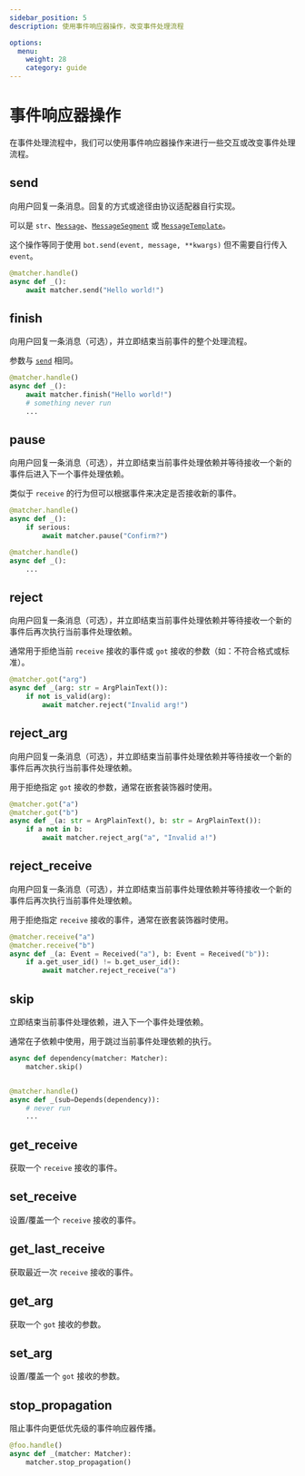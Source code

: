```yaml
---
sidebar_position: 5
description: 使用事件响应器操作，改变事件处理流程

options:
  menu:
    weight: 28
    category: guide
---
```


# 事件响应器操作

在事件处理流程中，我们可以使用事件响应器操作来进行一些交互或改变事件处理流程。

## send

向用户回复一条消息。回复的方式或途径由协议适配器自行实现。

可以是 `str`、[`Message`](../../api/adapters/index.md#Message)、[`MessageSegment`](../../api/adapters/index.md#MessageSegment) 或 [`MessageTemplate`](../../api/adapters/index.md#MessageTemplate)。

这个操作等同于使用 `bot.send(event, message, **kwargs)` 但不需要自行传入 `event`。

```python {3}
@matcher.handle()
async def _():
    await matcher.send("Hello world!")
```

## finish

向用户回复一条消息（可选），并立即结束当前事件的整个处理流程。

参数与 [`send`](#send) 相同。

```python {3}
@matcher.handle()
async def _():
    await matcher.finish("Hello world!")
    # something never run
    ...
```

## pause

向用户回复一条消息（可选），并立即结束当前事件处理依赖并等待接收一个新的事件后进入下一个事件处理依赖。

类似于 `receive` 的行为但可以根据事件来决定是否接收新的事件。

```python {4}
@matcher.handle()
async def _():
    if serious:
        await matcher.pause("Confirm?")

@matcher.handle()
async def _():
    ...
```

## reject

向用户回复一条消息（可选），并立即结束当前事件处理依赖并等待接收一个新的事件后再次执行当前事件处理依赖。

通常用于拒绝当前 `receive` 接收的事件或 `got` 接收的参数（如：不符合格式或标准）。

```python {4}
@matcher.got("arg")
async def _(arg: str = ArgPlainText()):
    if not is_valid(arg):
        await matcher.reject("Invalid arg!")
```

## reject_arg

向用户回复一条消息（可选），并立即结束当前事件处理依赖并等待接收一个新的事件后再次执行当前事件处理依赖。

用于拒绝指定 `got` 接收的参数，通常在嵌套装饰器时使用。

```python {4}
@matcher.got("a")
@matcher.got("b")
async def _(a: str = ArgPlainText(), b: str = ArgPlainText()):
    if a not in b:
        await matcher.reject_arg("a", "Invalid a!")
```

## reject_receive

向用户回复一条消息（可选），并立即结束当前事件处理依赖并等待接收一个新的事件后再次执行当前事件处理依赖。

用于拒绝指定 `receive` 接收的事件，通常在嵌套装饰器时使用。

```python {4}
@matcher.receive("a")
@matcher.receive("b")
async def _(a: Event = Received("a"), b: Event = Received("b")):
    if a.get_user_id() != b.get_user_id():
        await matcher.reject_receive("a")
```

## skip

立即结束当前事件处理依赖，进入下一个事件处理依赖。

通常在子依赖中使用，用于跳过当前事件处理依赖的执行。

```python {2}
async def dependency(matcher: Matcher):
    matcher.skip()


@matcher.handle()
async def _(sub=Depends(dependency)):
    # never run
    ...
```

## get_receive

获取一个 `receive` 接收的事件。

## set_receive

设置/覆盖一个 `receive` 接收的事件。

## get_last_receive

获取最近一次 `receive` 接收的事件。

## get_arg

获取一个 `got` 接收的参数。

## set_arg

设置/覆盖一个 `got` 接收的参数。

## stop_propagation

阻止事件向更低优先级的事件响应器传播。

```python
@foo.handle()
async def _(matcher: Matcher):
    matcher.stop_propagation()
```
